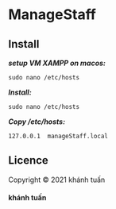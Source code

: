 # ManageStaff

## Install

***setup VM XAMPP on macos:***
```
sudo nano /etc/hosts 
```
***Install:***
```
sudo nano /etc/hosts 
```
***Copy /etc/hosts:***
```
127.0.0.1  manageStaff.local
```



## Licence

Copyright &copy; 2021 khánh tuấn
#### khánh tuấn
